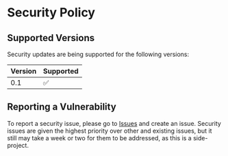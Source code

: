 # Security Policy

## Supported Versions

Security updates are being supported for the following versions:

| Version | Supported          |
| ------- | ------------------ |
| 0.1   | :white_check_mark: |

## Reporting a Vulnerability

To report a security issue, please go to [Issues](https://github.com/CliffJumper/py-paramstore/issues) and create an issue.
Security issues are given the highest priority over other and existing issues, but it still may take a week or two for them to be addressed, as this is a side-project.
